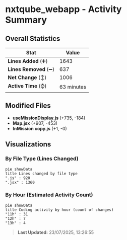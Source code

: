 # nxtqube_webapp - Activity Summary 

## Overall Statistics

| Stat                   | Value                                                             |
| ---------------------- | ----------------------------------------------------------------- |
| **Lines Added** (➕)   | 1643                                          |
| **Lines Removed** (➖) | 637                                        |
| **Net Change** (↕)    | 1006                |
| **Active Time** (⌚)   | 63 minutes |


## Modified Files
- **useMissionDisplay.js** (+735, -184)
- **Map.jsx** (+907, -453)
- **InMission copy.js** (+1, -0)

## Visualizations

### By File Type (Lines Changed)

```mermaid
pie showData
title Lines changed by file type
".js" : 920
".jsx" : 1360
```

### By Hour (Estimated Activity Count)

```mermaid
pie showData
title Coding activity by hour (count of changes)
"11h" : 31
"12h" : 7
"13h" : 4
```


> **Last Updated:** 23/07/2025, 13:26:55